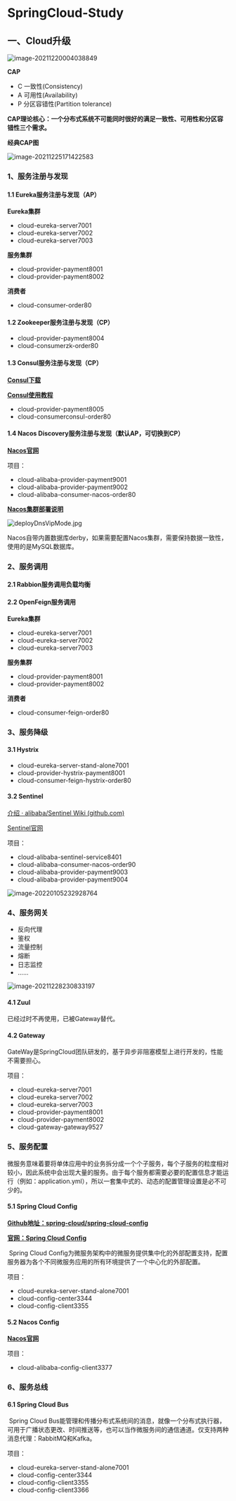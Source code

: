 # SpringCloud-Study

## 一、Cloud升级

![image-20211220004038849](./NoteFile/cloud升级.png)

**CAP**

- C 一致性(Consistency)
- A 可用性(Availability)
- P 分区容错性(Partition tolerance)

**CAP理论核心：一个分布式系统不可能同时很好的满足一致性、可用性和分区容错性三个需求。**

**经典CAP图**

![image-20211225171422583](./NoteFile/image-20211225171422583.png)



### 1、服务注册与发现

#### 1.1 Eureka服务注册与发现（AP）

**Eureka集群**

- cloud-eureka-server7001
- cloud-eureka-server7002
- cloud-eureka-server7003

**服务集群**

- cloud-provider-payment8001
- cloud-provider-payment8002

**消费者**

- cloud-consumer-order80

#### 1.2 Zookeeper服务注册与发现（CP）

- cloud-provider-payment8004
- cloud-consumerzk-order80



#### 1.3 Consul服务注册与发现（CP）

**[Consul下载](https://www.consul.io/downloads)**

**[Consul使用教程](https://blog.csdn.net/qq_31236849/article/details/119829213?spm=1001.2101.3001.6661.1&utm_medium=distribute.pc_relevant_t0.none-task-blog-2%7Edefault%7ECTRLIST%7Edefault-1.opensearchhbase&depth_1-utm_source=distribute.pc_relevant_t0.none-task-blog-2%7Edefault%7ECTRLIST%7Edefault-1.opensearchhbase)**

- cloud-provider-payment8005
- cloud-consumerconsul-order80

#### 1.4 Nacos Discovery服务注册与发现（默认AP，可切换到CP）

**[Nacos官网](https://nacos.io/zh-cn/docs/quick-start.html)**

项目：

- cloud-alibaba-provider-payment9001
- cloud-alibaba-provider-payment9002
- cloud-alibaba-consumer-nacos-order80

**[Nacos集群部署说明](https://nacos.io/zh-cn/docs/cluster-mode-quick-start.html)**

![deployDnsVipMode.jpg](https://nacos.io/img/deployDnsVipMode.jpg)

Nacos自带内置数据库derby，如果需要配置Nacos集群，需要保持数据一致性，使用的是MySQL数据库。

### 2、服务调用

#### 2.1 Rabbion服务调用负载均衡



#### 2.2 OpenFeign服务调用

**Eureka集群**

- cloud-eureka-server7001
- cloud-eureka-server7002
- cloud-eureka-server7003

**服务集群**

- cloud-provider-payment8001
- cloud-provider-payment8002

**消费者**

- cloud-consumer-feign-order80



### 3、服务降级

#### 3.1 Hystrix

- cloud-eureka-server-stand-alone7001
- cloud-provider-hystrix-payment8001
- cloud-consumer-feign-hystrix-order80

#### 3.2 Sentinel

[介绍 · alibaba/Sentinel Wiki (github.com)](https://github.com/alibaba/Sentinel/wiki/介绍)

[Sentinel官网](https://sentinelguard.io/zh-cn/index.html)

项目：

- cloud-alibaba-sentinel-service8401
- cloud-alibaba-consumer-nacos-order90
- cloud-alibaba-provider-payment9003
- cloud-alibaba-provider-payment9004



![image-20220105232928764](./NoteFile/image-20220105232928764.png)

### 4、服务网关

- 反向代理
- 鉴权
- 流量控制
- 熔断
- 日志监控
- ......

![image-20211228230833197](./NoteFile/image-20211228230833197.png)

#### 4.1 Zuul

已经过时不再使用，已被Gateway替代。

#### 4.2 Gateway

GateWay是SpringCloud团队研发的，基于异步非阻塞模型上进行开发的，性能不需要担心。

项目：

- cloud-eureka-server7001
- cloud-eureka-server7002
- cloud-eureka-server7003
- cloud-provider-payment8001
- cloud-provider-payment8002
- cloud-gateway-gateway9527



### 5、服务配置

​		微服务意味着要将单体应用中的业务拆分成一个个子服务，每个子服务的粒度相对较小，因此系统中会出现大量的服务。由于每个服务都需要必要的配置信息才能运行（例如：application.yml），所以一套集中式的、动态的配置管理设置是必不可少的。

#### 5.1 Spring Cloud Config

**[Github地址：spring-cloud/spring-cloud-config](https://github.com/spring-cloud/spring-cloud-config)**

**[官网：Spring Cloud Config](https://docs.spring.io/spring-cloud-config/docs/current/reference/html/)**

​		Spring Cloud Config为微服务架构中的微服务提供集中化的外部配置支持，配置服务器为各个不同微服务应用的所有环境提供了一个中心化的外部配置。

项目：

- cloud-eureka-server-stand-alone7001
- cloud-config-center3344
- cloud-config-client3355

#### 5.2 Nacos Config

**[Nacos官网](https://nacos.io/zh-cn/docs/quick-start.html)**

项目：

- cloud-alibaba-config-client3377



### 6、服务总线

#### 6.1 Spring Cloud Bus

​		Spring Cloud Bus能管理和传播分布式系统间的消息，就像一个分布式执行器，可用于广播状态更改、时间推送等，也可以当作微服务间的通信通道。仅支持两种消息代理：RabbitMQ和Kafka。

项目：

- cloud-eureka-server-stand-alone7001
- cloud-config-center3344
- cloud-config-client3355
- cloud-config-client3366

